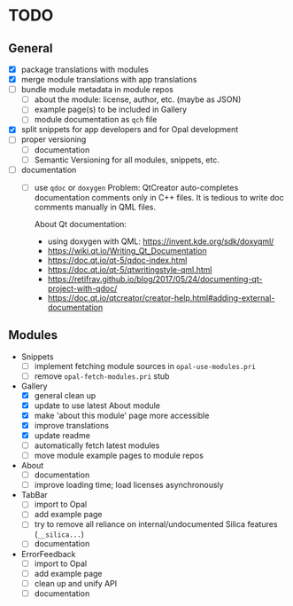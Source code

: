 <!--
SPDX-FileCopyrightText: 2021 Mirian Margiani
SPDX-License-Identifier: GFDL-1.3-or-later
-->

# TODO

## General

- [x] package translations with modules
- [x] merge module translations with app translations
- [ ] bundle module metadata in module repos
    - [ ] about the module: license, author, etc. (maybe as JSON)
    - [ ] example page(s) to be included in Gallery
    - [ ] module documentation as `qch` file
- [x] split snippets for app developers and for Opal development
- [ ] proper versioning
    - [ ] documentation
    - [ ] Semantic Versioning for all modules, snippets, etc.
- [ ] documentation
    - [ ] use `qdoc` or `doxygen`
        Problem: QtCreator auto-completes documentation comments only in C++
        files. It is tedious to write doc comments manually in QML files.

        About Qt documentation:

        - using doxygen with QML: https://invent.kde.org/sdk/doxyqml/
        - https://wiki.qt.io/Writing_Qt_Documentation
        - https://doc.qt.io/qt-5/qdoc-index.html
        - https://doc.qt.io/qt-5/qtwritingstyle-qml.html
        - https://retifrav.github.io/blog/2017/05/24/documenting-qt-project-with-qdoc/
        - https://doc.qt.io/qtcreator/creator-help.html#adding-external-documentation

## Modules

- Snippets
    - [ ] implement fetching module sources in `opal-use-modules.pri`
    - [ ] remove `opal-fetch-modules.pri` stub
- Gallery
    - [x] general clean up
    - [x] update to use latest About module
    - [x] make 'about this module' page more accessible
    - [x] improve translations
    - [x] update readme
    - [ ] automatically fetch latest modules
    - [ ] move module example pages to module repos
- About
    - [ ] documentation
    - [ ] improve loading time; load licenses asynchronously
- TabBar
    - [ ] import to Opal
    - [ ] add example page
    - [ ] try to remove all reliance on internal/undocumented Silica features (`__silica...`)
    - [ ] documentation
- ErrorFeedback
    - [ ] import to Opal
    - [ ] add example page
    - [ ] clean up and unify API
    - [ ] documentation
